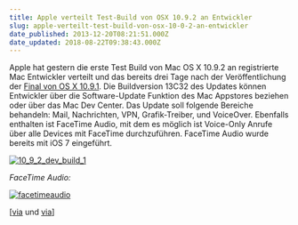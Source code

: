 ```yaml
---
title: Apple verteilt Test-Build von OSX 10.9.2 an Entwickler
slug: apple-verteilt-test-build-von-osx-10-0-2-an-entwickler
date_published: 2013-12-20T08:21:51.000Z
date_updated: 2018-08-22T09:38:43.000Z
---
```


Apple hat gestern die erste Test Build von Mac OS X 10.9.2 an registrierte Mac Entwickler verteilt und das bereits drei Tage nach der Veröffentlichung der [Final von OS X 10.9.1](__GHOST_URL__/apple-gibt-mac-osx-10-9-1-zum-download-frei/). Die Buildversion 13C32 des Updates können Entwickler über die Software-Update Funktion des Mac Appstores beziehen oder über das Mac Dev Center. Das Update soll folgende Bereiche behandeln: Mail, Nachrichten, VPN, Grafik-Treiber, und VoiceOver. Ebenfalls enthalten ist FaceTime Audio, mit dem es möglich ist Voice-Only Anrufe über alle Devices mit FaceTime durchzuführen. FaceTime Audio wurde bereits mit iOS 7 eingeführt.

[![10_9_2_dev_build_1](//picdump.thafaker.de/2013/12/10_9_2_dev_build_1-580x159.jpg)](__GHOST_URL__/apple-verteilt-test-build-von-osx-10-0-2-an-entwickler/10_9_2_dev_build_1/)

*FaceTime Audio:*

[![facetimeaudio](//picdump.thafaker.de/2013/12/facetimeaudio.png)](__GHOST_URL__/apple-verteilt-test-build-von-osx-10-0-2-an-entwickler/facetimeaudio/)

[[via](http://www.macrumors.com/2013/12/19/apple-seeds-first-os-x-10-9-2-build-to-developers/) und [via](http://www.macrumors.com/2013/12/19/facetime-audio-coming-to-macs-with-next-os-x-update/)]
